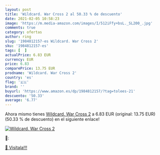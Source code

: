 ```yaml
---
layout: post
title: 'Wildcard. War Cross 2 al 50.33 % de descuento'
date: 2021-02-05 10:58:23
image: 'https://m.media-amazon.com/images/I/512iFfy+bsL._SL200_.jpg'
comments: true
category: ofertas
author: ring
slug: '1984812157-es Wildcard. War Cross 2'
sku: '1984812157-es'
tags: [  ]
actualPrice: 6.83 EUR
currency: EUR
price: 6.83
comparePrice: 13.75 EUR
prodname: 'Wildcard. War Cross 2'
country: 'es'
flag: '🇪🇸'
brand: ''
buyurl: 'https://www.amazon.es/dp/1984812157/?tag=tolees-21'
descuento: '50.33'
average: '6.77'
---
```


Ahora mismo tienes [Wildcard. War Cross 2](https://www.amazon.es/dp/1984812157/?tag=tolees-21) a 6.83 EUR (original: 13.75 EUR) (50.33 %  de descuento) en el siguiente enlace!

[![Wildcard. War Cross 2](https://m.media-amazon.com/images/I/512iFfy+bsL._SL200_.jpg)](https://www.amazon.es/dp/1984812157/?tag=tolees-21)

🔎:


[🛒 Visítala!!!](https://www.amazon.es/dp/1984812157/?tag=tolees-21)

